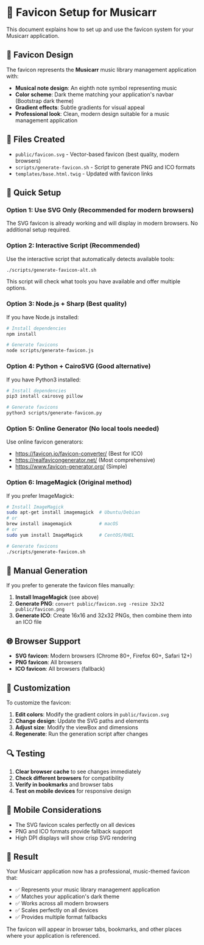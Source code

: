 # 🎵 Favicon Setup for Musicarr

This document explains how to set up and use the favicon system for your Musicarr application.

## 🎨 Favicon Design

The favicon represents the **Musicarr** music library management application with:
- **Musical note design**: An eighth note symbol representing music
- **Color scheme**: Dark theme matching your application's navbar (Bootstrap dark theme)
- **Gradient effects**: Subtle gradients for visual appeal
- **Professional look**: Clean, modern design suitable for a music management application

## 📁 Files Created

- `public/favicon.svg` - Vector-based favicon (best quality, modern browsers)
- `scripts/generate-favicon.sh` - Script to generate PNG and ICO formats
- `templates/base.html.twig` - Updated with favicon links

## 🚀 Quick Setup

### Option 1: Use SVG Only (Recommended for modern browsers)
The SVG favicon is already working and will display in modern browsers. No additional setup required.

### Option 2: Interactive Script (Recommended)
Use the interactive script that automatically detects available tools:

```bash
./scripts/generate-favicon-alt.sh
```

This script will check what tools you have available and offer multiple options.

### Option 3: Node.js + Sharp (Best quality)
If you have Node.js installed:

```bash
# Install dependencies
npm install

# Generate favicons
node scripts/generate-favicon.js
```

### Option 4: Python + CairoSVG (Good alternative)
If you have Python3 installed:

```bash
# Install dependencies
pip3 install cairosvg pillow

# Generate favicons
python3 scripts/generate-favicon.py
```

### Option 5: Online Generator (No local tools needed)
Use online favicon generators:
- https://favicon.io/favicon-converter/ (Best for ICO)
- https://realfavicongenerator.net/ (Most comprehensive)
- https://www.favicon-generator.org/ (Simple)

### Option 6: ImageMagick (Original method)
If you prefer ImageMagick:

```bash
# Install ImageMagick
sudo apt-get install imagemagick  # Ubuntu/Debian
# or
brew install imagemagick          # macOS
# or
sudo yum install ImageMagick      # CentOS/RHEL

# Generate favicons
./scripts/generate-favicon.sh
```

## 🔧 Manual Generation

If you prefer to generate the favicon files manually:

1. **Install ImageMagick** (see above)
2. **Generate PNG**: `convert public/favicon.svg -resize 32x32 public/favicon.png`
3. **Generate ICO**: Create 16x16 and 32x32 PNGs, then combine them into an ICO file

## 🌐 Browser Support

- **SVG favicon**: Modern browsers (Chrome 80+, Firefox 60+, Safari 12+)
- **PNG favicon**: All browsers
- **ICO favicon**: All browsers (fallback)

## 🎯 Customization

To customize the favicon:

1. **Edit colors**: Modify the gradient colors in `public/favicon.svg`
2. **Change design**: Update the SVG paths and elements
3. **Adjust size**: Modify the viewBox and dimensions
4. **Regenerate**: Run the generation script after changes

## 🔍 Testing

1. **Clear browser cache** to see changes immediately
2. **Check different browsers** for compatibility
3. **Verify in bookmarks** and browser tabs
4. **Test on mobile devices** for responsive design

## 📱 Mobile Considerations

- The SVG favicon scales perfectly on all devices
- PNG and ICO formats provide fallback support
- High DPI displays will show crisp SVG rendering

## 🎉 Result

Your Musicarr application now has a professional, music-themed favicon that:
- ✅ Represents your music library management application
- ✅ Matches your application's dark theme
- ✅ Works across all modern browsers
- ✅ Scales perfectly on all devices
- ✅ Provides multiple format fallbacks

The favicon will appear in browser tabs, bookmarks, and other places where your application is referenced.
